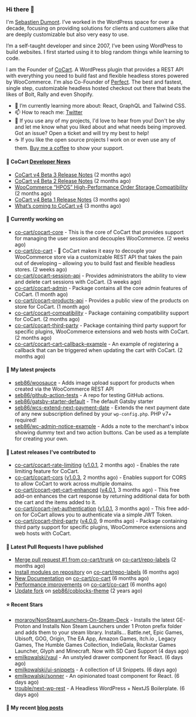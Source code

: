 ### Hi there 👋

I'm [Sebastien Dumont](https://sebastiendumont.com/). I’ve worked in the WordPress space for over a decade, focusing on providing solutions for clients and customers alike that are deeply customizable but also very easy to use.

I’m a self-taught developer and since 2007, I’ve been using WordPress to build websites. I first started using it to blog random things while learning to code.

I am the Founder of [CoCart](https://wordpress.org/plugins/cart-rest-api-for-woocommerce/). A WordPress plugin that provides a REST API with everything you need to build fast and flexible headless stores powered by WooCommerce. I'm also Co-Founder of [Perfect](https://perfectcheckout.com/). The best and fastest, single step, customizable headless hosted checkout out there that beats the likes of Bolt, Rally and even Shopify.

* 🌱 I’m currently learning more about: React, GraphQL and Tailwind CSS.
* 📫 How to reach me: [Twitter](https://twitter.com/sebd86)
* 💬 If you use any of my projects, I'd love to hear from you! Don't be shy and let me know what you liked about and what needs being improved. Got an issue? Open a ticket and will try my best to help!
* ☕ If you like the open source projects I work on or even use any of them. [Buy me a coffee](https://www.buymeacoffee.com/sebastien) to show your support.

#### 🛒 CoCart [Developer News](https://cocart.dev)

- [CoCart v4 Beta 3 Release Notes](https://cocart.dev/cocart-v4-beta-3-release-notes/) (2 months ago)
- [CoCart v4 Beta 2 Release Notes](https://cocart.dev/cocart-v4-beta-2-release-notes/) (2 months ago)
- [WooCommerce “HPOS” High-Performance Order Storage Compatibility](https://cocart.dev/woocommerce-hpos-high-performance-order-storage-compatibility/) (2 months ago)
- [CoCart v4 Beta 1 Release Notes](https://cocart.dev/cocart-v4-beta-1-release-notes/) (3 months ago)
- [What’s coming to CoCart v4](https://cocart.dev/whats-coming-to-cocart-v4/) (3 months ago)

#### 👷 Currently working on

- [co-cart/cocart-core](https://github.com/co-cart/cocart-core) - This is the core of CoCart that provides support for managing the user session and decouples WooCommerce. (2 weeks ago)
- [co-cart/co-cart](https://github.com/co-cart/co-cart) - 🛒 CoCart makes it easy to decouple your WooCommerce store via a customizable REST API that takes the pain out of developing – allowing you to build fast and flexible headless stores. (2 weeks ago)
- [co-cart/cocart-session-api](https://github.com/co-cart/cocart-session-api) - Provides administrators the ability to view and delete cart sessions with CoCart. (3 weeks ago)
- [co-cart/cocart-admin](https://github.com/co-cart/cocart-admin) - Package contains all the core admin features of CoCart. (1 month ago)
- [co-cart/cocart-products-api](https://github.com/co-cart/cocart-products-api) - Provides a public view of the products on store for CoCart. (1 month ago)
- [co-cart/cocart-compatibility](https://github.com/co-cart/cocart-compatibility) - Package containing compatibility support for CoCart. (2 months ago)
- [co-cart/cocart-third-party](https://github.com/co-cart/cocart-third-party) - Package containing third party support for specific plugins, WooCommerce extensions and web hosts with CoCart. (2 months ago)
- [co-cart/cocart-cart-callback-example](https://github.com/co-cart/cocart-cart-callback-example) - An example of registering a callback that can be triggered when updating the cart with CoCart. (2 months ago)

#### 🌱 My latest projects

- [seb86/woosauce](https://github.com/seb86/woosauce) - Adds image upload support for products when created via the WooCommerce REST API
- [seb86/github-action-tests](https://github.com/seb86/github-action-tests) - A repo for testing GitHub actions.
- [seb86/gatsby-starter-default](https://github.com/seb86/gatsby-starter-default) - The default Gatsby starter
- [seb86/wcs-extend-next-payment-date](https://github.com/seb86/wcs-extend-next-payment-date) - Extends the next payment date of any new subscription defined by your `wp-config.php`. PHP v7&#43; required!
- [seb86/wc-admin-notice-example](https://github.com/seb86/wc-admin-notice-example) - Adds a note to the merchant&#39;s inbox showing dummy text and two action buttons. Can be used as a template for creating your own.

#### 🔭 Latest releases I've contributed to

- [co-cart/cocart-rate-limiting](https://github.com/co-cart/cocart-rate-limiting) ([v1.0.1](https://github.com/co-cart/cocart-rate-limiting/releases/tag/v1.0.1), 2 months ago) - Enables the rate limiting feature for CoCart.
- [co-cart/cocart-cors](https://github.com/co-cart/cocart-cors) ([v1.0.3](https://github.com/co-cart/cocart-cors/releases/tag/v1.0.3), 2 months ago) - Enables support for CORS to allow CoCart to work across multiple domains.
- [co-cart/cocart-get-cart-enhanced](https://github.com/co-cart/cocart-get-cart-enhanced) ([v4.0.1](https://github.com/co-cart/cocart-get-cart-enhanced/releases/tag/v4.0.1), 3 months ago) - This free add-on enhances the cart response by returning additional data for both the cart and the items added to it.
- [co-cart/cocart-jwt-authentication](https://github.com/co-cart/cocart-jwt-authentication) ([v1.0.1](https://github.com/co-cart/cocart-jwt-authentication/releases/tag/v1.0.1), 3 months ago) - This free add-on for CoCart allows you to authenticate via a simple JWT Token.
- [co-cart/cocart-third-party](https://github.com/co-cart/cocart-third-party) ([v4.0.0](https://github.com/co-cart/cocart-third-party/releases/tag/v4.0.0), 9 months ago) - Package containing third party support for specific plugins, WooCommerce extensions and web hosts with CoCart.

#### 🔨 Latest Pull Requests I have published

- [Merge pull request #1 from co-cart/trunk](https://github.com/co-cart/repo-labels/pull/2) on [co-cart/repo-labels](https://github.com/co-cart/repo-labels) (2 months ago)
- [Install modules on repository](https://github.com/co-cart/repo-labels/pull/1) on [co-cart/repo-labels](https://github.com/co-cart/repo-labels) (6 months ago)
- [New Documentation](https://github.com/co-cart/co-cart/pull/377) on [co-cart/co-cart](https://github.com/co-cart/co-cart) (6 months ago)
- [Performance improvements](https://github.com/co-cart/co-cart/pull/376) on [co-cart/co-cart](https://github.com/co-cart/co-cart) (6 months ago)
- [Update fork](https://github.com/seb86/coblocks-theme/pull/2) on [seb86/coblocks-theme](https://github.com/seb86/coblocks-theme) (2 years ago)

#### ⭐ Recent Stars

- [moraroy/NonSteamLaunchers-On-Steam-Deck](https://github.com/moraroy/NonSteamLaunchers-On-Steam-Deck) - Installs the latest GE-Proton and Installs Non Steam Launchers under 1 Proton prefix folder and adds them to your steam library. Installs... Battle.net, Epic Games, Ubisoft, GOG, Origin, The EA App, Amazon Games, itch.io , Legacy Games, The Humble Games Collection, IndieGala, Rockstar Games Launcher, Glyph and Minecraft. Now with SD Card Support (4 days ago)
- [emilkowalski/vaul](https://github.com/emilkowalski/vaul) - An unstyled drawer component for React. (6 days ago)
- [emilkowalski/ui-snippets](https://github.com/emilkowalski/ui-snippets) - A collection of UI Snippets. (6 days ago)
- [emilkowalski/sonner](https://github.com/emilkowalski/sonner) - An opinionated toast component for React. (6 days ago)
- [trouble/next-wp-rest](https://github.com/trouble/next-wp-rest) - A Headless WordPress &#43; NextJS Boilerplate. (6 days ago)

#### 📜 My recent [blog posts](https://sebastiendumont.com)

